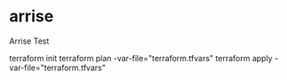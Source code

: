 # arrise
Arrise Test

terraform init
terraform plan -var-file="terraform.tfvars"
terraform apply -var-file="terraform.tfvars"
